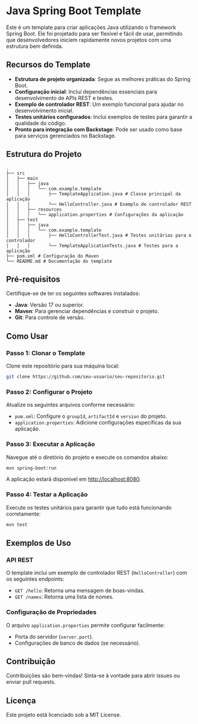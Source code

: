# Java Spring Boot Template

Este é um template para criar aplicações Java utilizando o framework Spring Boot. Ele foi projetado para ser flexível e fácil de usar, permitindo que desenvolvedores iniciem rapidamente novos projetos com uma estrutura bem definida.

## Recursos do Template

- **Estrutura de projeto organizada**: Segue as melhores práticas do Spring Boot.
- **Configuração inicial**: Inclui dependências essenciais para desenvolvimento de APIs REST e testes.
- **Exemplo de controlador REST**: Um exemplo funcional para ajudar no desenvolvimento inicial.
- **Testes unitários configurados**: Inclui exemplos de testes para garantir a qualidade do código.
- **Pronto para integração com Backstage**: Pode ser usado como base para serviços gerenciados no Backstage.

## Estrutura do Projeto

```
. 
├── src 
│   ├── main 
│   │   ├── java 
│   │   │   └── com.example.template 
│   │   │       ├── TemplateApplication.java # Classe principal da aplicação 
│   │   │       └── HelloController.java # Exemplo de controlador REST 
│   │   ├── resources 
│   │   │   └── application.properties # Configurações da aplicação 
│   ├── test 
│   │   ├── java 
│   │   │   └── com.example.template 
│   │   │       ├── HelloControllerTest.java # Testes unitários para o controlador 
│   │   │       └── TemplateApplicationTests.java # Testes para a aplicação 
├── pom.xml # Configuração do Maven 
└── README.md # Documentação do template
```

## Pré-requisitos

Certifique-se de ter os seguintes softwares instalados:

- **Java**: Versão 17 ou superior.
- **Maven**: Para gerenciar dependências e construir o projeto.
- **Git**: Para controle de versão.

## Como Usar

### Passo 1: Clonar o Template

Clone este repositório para sua máquina local:

```bash
git clone https://github.com/seu-usuario/seu-repositorio.git
```

### Passo 2: Configurar o Projeto

Atualize os seguintes arquivos conforme necessário:

- `pom.xml`: Configure o `groupId`, `artifactId` e `version` do projeto.
- `application.properties`: Adicione configurações específicas da sua aplicação.

### Passo 3: Executar a Aplicação

Navegue até o diretório do projeto e execute os comandos abaixo:

```bash
mvn spring-boot:run
```

A aplicação estará disponível em [http://localhost:8080](http://localhost:8080).

### Passo 4: Testar a Aplicação

Execute os testes unitários para garantir que tudo está funcionando corretamente:

```bash
mvn test
```

## Exemplos de Uso

### API REST

O template inclui um exemplo de controlador REST (`HelloController`) com os seguintes endpoints:

- `GET /hello`: Retorna uma mensagem de boas-vindas.
- `GET /names`: Retorna uma lista de nomes.

### Configuração de Propriedades

O arquivo `application.properties` permite configurar facilmente:

- Porta do servidor (`server.port`).
- Configurações de banco de dados (se necessário).

## Contribuição

Contribuições são bem-vindas! Sinta-se à vontade para abrir issues ou enviar pull requests.

## Licença

Este projeto está licenciado sob a MIT License.